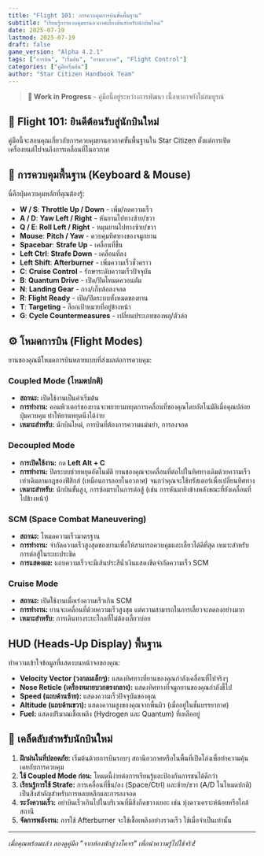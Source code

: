 ```yaml
---
title: "Flight 101: การควบคุมการบินขั้นพื้นฐาน"
subtitle: "เรียนรู้การควบคุมยานอวกาศเบื้องต้นสำหรับนักบินใหม่"
date: 2025-07-19
lastmod: 2025-07-19
draft: false
game_version: "Alpha 4.2.1"
tags: ["การบิน", "เริ่มต้น", "ยานอวกาศ", "Flight Control"]
categories: ["คู่มือเริ่มต้น"]
author: "Star Citizen Handbook Team"
---
```


> **🚧 Work in Progress** - คู่มือนี้อยู่ระหว่างการพัฒนา เนื้อหาอาจยังไม่สมบูรณ์

## 🚀 Flight 101: ยินดีต้อนรับสู่นักบินใหม่

คู่มือนี้จะสอนคุณเกี่ยวกับการควบคุมยานอวกาศขั้นพื้นฐานใน Star Citizen ตั้งแต่การเปิดเครื่องยนต์ไปจนถึงการเคลื่อนที่ในอวกาศ

## 🔑 การควบคุมพื้นฐาน (Keyboard & Mouse)

นี่คือปุ่มควบคุมหลักที่คุณต้องรู้:

- **W / S**: **Throttle Up / Down** - เพิ่ม/ลดความเร็ว
- **A / D**: **Yaw Left / Right** - หันยานไปทางซ้าย/ขวา
- **Q / E**: **Roll Left / Right** - หมุนยานไปทางซ้าย/ขวา
- **Mouse**: **Pitch / Yaw** - ควบคุมทิศทางของจมูกยาน
- **Spacebar**: **Strafe Up** - เคลื่อนที่ขึ้น
- **Left Ctrl**: **Strafe Down** - เคลื่อนที่ลง
- **Left Shift**: **Afterburner** - เพิ่มความเร็วชั่วคราว
- **C**: **Cruise Control** - รักษาระดับความเร็วปัจจุบัน
- **B**: **Quantum Drive** - เปิด/ปิดโหมดควอนตัม
- **N**: **Landing Gear** - กาง/เก็บล้อลงจอด
- **R**: **Flight Ready** - เปิด/ปิดระบบทั้งหมดของยาน
- **T**: **Targeting** - ล็อกเป้าหมายที่อยู่ข้างหน้า
- **G**: **Cycle Countermeasures** - เปลี่ยนประเภทของพลุ/ตัวล่อ

## ⚙️ โหมดการบิน (Flight Modes)

ยานของคุณมีโหมดการบินหลายแบบที่ส่งผลต่อการควบคุม:

### Coupled Mode (โหมดปกติ)
- **สถานะ:** เปิดใช้งานเป็นค่าเริ่มต้น
- **การทำงาน:** คอมพิวเตอร์ของยานจะพยายามหยุดการเคลื่อนที่ของคุณโดยอัตโนมัติเมื่อคุณปล่อยปุ่มควบคุม ทำให้ยานหยุดนิ่งได้ง่าย
- **เหมาะสำหรับ:** นักบินใหม่, การบินที่ต้องการความแม่นยำ, การลงจอด

### Decoupled Mode
- **การเปิดใช้งาน:** กด **Left Alt + C**
- **การทำงาน:** ปิดระบบช่วยหยุดอัตโนมัติ ยานของคุณจะเคลื่อนที่ต่อไปในทิศทางเดิมด้วยความเร็วเท่าเดิมตามกฎของฟิสิกส์ (เหมือนการลอยในอวกาศ) จนกว่าคุณจะใช้ทรัสเตอร์เพื่อเปลี่ยนทิศทาง
- **เหมาะสำหรับ:** นักบินขั้นสูง, การซ้อมรบในการต่อสู้ (เช่น การหันมายิงข้างหลังขณะที่ยังเคลื่อนที่ไปข้างหน้า)

### SCM (Space Combat Maneuvering)
- **สถานะ:** โหมดความเร็วมาตรฐาน
- **การทำงาน:** จำกัดความเร็วสูงสุดของยานเพื่อให้สามารถควบคุมและเลี้ยวได้ดีที่สุด เหมาะสำหรับการต่อสู้ในระยะประชิด
- **การแสดงผล:** แถบความเร็วจะมีเส้นประสีน้ำเงินแสดงขีดจำกัดความเร็ว SCM

### Cruise Mode
- **สถานะ:** เปิดใช้งานเมื่อเร่งความเร็วเกิน SCM
- **การทำงาน:** ยานจะเคลื่อนที่ด้วยความเร็วสูงสุด แต่ความสามารถในการเลี้ยวจะลดลงอย่างมาก
- **เหมาะสำหรับ:** การเดินทางระยะไกลที่ไม่ต้องเลี้ยวบ่อย

##  HUD (Heads-Up Display) พื้นฐาน

ทำความเข้าใจข้อมูลที่แสดงบนหน้าจอของคุณ:

- **Velocity Vector (วงกลมเล็กๆ):** แสดงทิศทางที่ยานของคุณกำลังเคลื่อนที่ไปจริงๆ
- **Nose Reticle (เครื่องหมายบวกตรงกลาง):** แสดงทิศทางที่จมูกยานของคุณกำลังชี้ไป
- **Speed (แถบด้านซ้าย):** แสดงความเร็วปัจจุบันของคุณ
- **Altitude (แถบด้านขวา):** แสดงความสูงของคุณจากพื้นผิว (เมื่ออยู่ในชั้นบรรยากาศ)
- **Fuel:** แสดงปริมาณเชื้อเพลิง (Hydrogen และ Quantum) ที่เหลืออยู่

## 📝 เคล็ดลับสำหรับนักบินใหม่

1.  **ฝึกฝนในที่ปลอดภัย:** เริ่มต้นด้วยการบินรอบๆ สถานีอวกาศหรือในพื้นที่เปิดโล่งเพื่อทำความคุ้นเคยกับการควบคุม
2.  **ใช้ Coupled Mode ก่อน:** โหมดนี้ง่ายต่อการเรียนรู้และป้องกันการชนได้ดีกว่า
3.  **เรียนรู้การใช้ Strafe:** การเคลื่อนที่ขึ้น/ลง (Space/Ctrl) และซ้าย/ขวา (A/D ในโหมดปกติ) เป็นสิ่งสำคัญสำหรับการหลบหลีกและการลงจอด
4.  **ระวังความเร็ว:** อย่าบินเร็วเกินไปในบริเวณที่มีสิ่งกีดขวางเยอะ เช่น ทุ่งดาวเคราะห์น้อยหรือใกล้สถานี
5.  **จัดการพลังงาน:** การใช้ Afterburner จะใช้เชื้อเพลิงอย่างรวดเร็ว ใช้เมื่อจำเป็นเท่านั้น

---
*เมื่อคุณพร้อมแล้ว ลองดูคู่มือ "จากห้องพักสู่วงโคจร" เพื่อนำความรู้ไปใช้จริง!*
